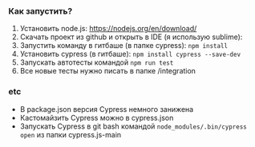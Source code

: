 ### Как запустить?

1. Установить node.js: https://nodejs.org/en/download/
2. Скачать проект из github и открыть в IDE (я использую sublime): 
3. Запустить команду в гитбаше (в папке cypress): `npm install`
4. Установить cypress (в гитбаше): `npm install cypress --save-dev`
6. Запускать автотесты командой `npm run test` 
7. Все новые тесты нужно писать в папке /integration

### etc
* В package.json версия Cypress немного занижена
* Кастомайзить Cypress можно в cypress.json
* Запускать Cypress в git bash командой `node_modules/.bin/cypress open` из папки cypress.js-main
